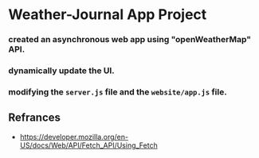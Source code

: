 # Weather-Journal App Project

### created an asynchronous web app using "openWeatherMap" API.

### dynamically update the UI.

### modifying the `server.js` file and the `website/app.js` file.

## Refrances 
- https://developer.mozilla.org/en-US/docs/Web/API/Fetch_API/Using_Fetch

